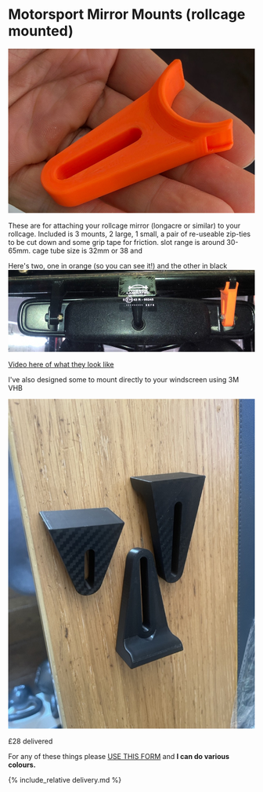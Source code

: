 # Motorsport Mirror Mounts (rollcage mounted)
![momimo-hand.jpeg](img/momimo-hand.jpeg)

These are for attaching your rollcage mirror (longacre or similar) to your rollcage.
Included is 3 mounts, 2 large, 1 small, a pair of re-useable zip-ties to be cut down and some grip tape for friction. slot range is around 30-65mm. cage tube size is 32mm or 38 and 

Here's two, one in orange (so you can see it!) and the other in black
![img/momimo.jpeg](img/momimo.jpeg) 

[Video here of what they look like](https://youtu.be/YTZIwV7VNT0)

I've also designed some to mount directly to your windscreen using 3M VHB 

![screen mount](img/screen-mount.jpeg)

£28 delivered

For any of these things please [USE THIS FORM](https://forms.gle/DpTGsNrgPXGaVSZi8) and **I can do various colours.**

{% include_relative delivery.md %}